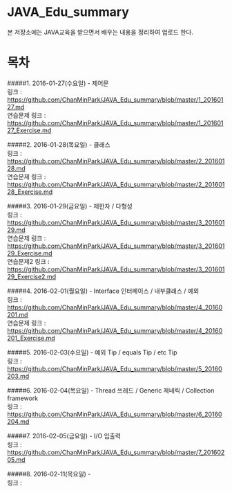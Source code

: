 # JAVA_Edu_summary  
본 저장소에는 JAVA교육을 받으면서 배우는 내용을 정리하여 업로드 한다.  

# 목차  
#####1. 2016-01-27(수요일) - 제어문  
링크 : https://github.com/ChanMinPark/JAVA_Edu_summary/blob/master/1_20160127.md  
연습문제 링크 : https://github.com/ChanMinPark/JAVA_Edu_summary/blob/master/1_20160127_Exercise.md  

#####2. 2016-01-28(목요일) - 클래스  
링크 : https://github.com/ChanMinPark/JAVA_Edu_summary/blob/master/2_20160128.md  
연습문제 링크 : https://github.com/ChanMinPark/JAVA_Edu_summary/blob/master/2_20160128_Exercise.md  

#####3. 2016-01-29(금요일) - 제한자 / 다형성  
링크 : https://github.com/ChanMinPark/JAVA_Edu_summary/blob/master/3_20160129.md  
연습문제 링크 : https://github.com/ChanMinPark/JAVA_Edu_summary/blob/master/3_20160129_Exercise.md  
연습문제2 링크 : https://github.com/ChanMinPark/JAVA_Edu_summary/blob/master/3_20160129_Exercise2.md  

#####4. 2016-02-01(월요일) - Interface 인터페이스 / 내부클래스 / 예외  
링크 : https://github.com/ChanMinPark/JAVA_Edu_summary/blob/master/4_20160201.md  
연습문제 링크 : https://github.com/ChanMinPark/JAVA_Edu_summary/blob/master/4_20160201_Exercise.md  

#####5. 2016-02-03(수요일) - 예외 Tip / equals Tip / etc Tip  
링크 : https://github.com/ChanMinPark/JAVA_Edu_summary/blob/master/5_20160203.md  

#####6. 2016-02-04(목요일) - Thread 쓰레드 / Generic 제네릭 / Collection framework  
링크 : https://github.com/ChanMinPark/JAVA_Edu_summary/blob/master/6_20160204.md  

#####7. 2016-02-05(금요일) - I/O 입출력  
링크 : https://github.com/ChanMinPark/JAVA_Edu_summary/blob/master/7_20160205.md  

#####8. 2016-02-11(목요일) -   
링크 : 
